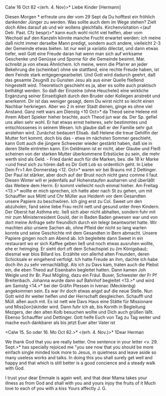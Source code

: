  Calw 16 Oct 82
 <(erh. 4. Nov)>*
Liebe Kinder [Hermann]

Diesen Morgen <Montag>* erfreute uns der vom 29 Sept da Du hofftest ein fröhlich dankender Jünger zu werden. Was sollte auch dem im Wege stehen? Zielt doch Alles darauf ab und wir wollens gleichfalls. Kirchenvisitation <(auf Detr. Past. Cfz bespr)>* kann euch wohl nicht viel helfen, aber vom Wechsel auf den Kanzeln könnte manche Frucht erwartet werden: ich meine daß nicht immer derselbe Mann predigt, sondern auch andere, vielleicht 2-3 der Gemeinde etwas bieten. Ist nur weil ja variatio dilectat, und dann etwas tiefer, weil Gott eine Freude daran hat wenn man sich auf wirksame Geschenke und Genüsse und Sporne für die Gemeinde besinnt. Mar. schreibt ja von etwas Ähnlichem. Ich meine, wenn die Pfarrer an jeder Bekehrung die (scheinbar) ohne sie stattfand, eine rechte Freude haben, ist dem Feinde stark entgegengearbeitet. Und Gott wird dadurch geehrt, daß das gesamte Zeugniß zu Gunsten Jesu als aus einer Quelle fließend hingestellt wird. Theoretisch geschieht es ja, aber es sollte auch praktisch bethätigt werden. So daß der Einzelne (ohne Heuchelei) eine wirkliche Ergänzung seiner Einseitigkeit durch den Bruder oder Kollegen anstrebt und anerkennt. Dir ist das weniger gesagt, denn Du wirst nicht so leicht einen Nachbar herkriegen. Aber wo 2 in einer Stadt dienen, ginge es ohne viel Anstand. 
Ganz nett wars am Dienstg <10 Oct>* da Theod seine Helene mit ihrem Albert Spieker hieher brachte, auch Theod jun war da. Der Sp. gefiel uns allen sehr wohl. Er hat etwas ernst heiteres, sehr bestimmtes und entschlossenes in seinem Wesen. Ich glaube daß er der Familie sehr gut anstehen wird. Zunächst bedauert Elisab. daß Helene die treue Gehilfin der Mutter fort kommt, doch bis das - etwa im nächsten Sommer geschieht, kann Gott auch die jüngere Schwester wieder gestärkt haben, daß sie in deren Stelle eintreten kann. Ein Geldmann ist er nicht, aber Glaube und Fleiß scheinen von der starken Mutter überkommene Erbstücke zu sein, die mehr werth sind als Geld. - Fried dankt auch für die Marken, bes. die 18 kr Marke <und freut sich zu hören daß es Dir Gott Lob so ordentlich geht. In Liebe Dein Fr>1 
Am Donnerstag <12. Oct>* waren wir bei Brauns mit 2 Dettinger. Der Paul ist stärker, aber doch auf der Brust noch nicht ganz comme il faut. Diesen Winter will er jedenfalls auf Hohenstaufen ausharren und überläßt das Weitere dem Herrn. Er kommt vielleicht noch einmal hieher. Am Freitag <13.>* wollte er mich sprechen, ich hatte aber nach St zu gehen, um mit Schauffler aus Möttl und Chr Müller aus Heidenh vor dem Gesandten unsere Papiere zu beschwören. Ich ging erst zu Col. Sweet um den abzuholen, fand seine liebe Frau recht nett und gesund unter ihren Kindern. Der Oberst hat Asthma etc. ließ sich aber nicht abhalten, sondern fuhr mit mir zum Ministerresident Gould, der in Baden Baden gewesen war und von dort meine Anfrage sehr freundlich durch ein telegr beantwortet hatte. Wir machten also unsere Sachen ab, ohne Pfleid der nicht so lang warten konnte und seine Geschichte mit dem Gesandten in Bern abmacht. Unsere Papiere gingen noch am Abend ab. Ich begleitete dann Sweet in ein restaurant wo er sich Kaffee geben ließ und noch etwas ausruhen wollte, ehe er heimging. Er sieht dort oft dem Schachspiel zu (im Königsbau); diesmal war blos Billard los. Erzählte von allerhd alten Freunden, deren Schicksale er eingehend verfolgt. Ich hatte Freude an ihm, dachte ich habe doch ihn zu sehr vernachläßigt. Als ich zu Davs kam, traten auch die Plebst ein, die eben Theod auf Eisenbahn begleitet hatten. Dann kamen Joh Weigle und ihr Br. Paul Mögling, dazu ein Fräul. Buser, Schwester der Fr Pf Breitenbach. Johanna wurde dann auf Bahnhof begleitet <13.>* und wird am Samstg <14.>* bei der Gräfin Plessen in Ivenac (Mecklenbg) angekommen sein. Es war ihr doch etwas angst auf die neue Stelle. Nun Gott wird ihr weiter helfen und der Herrschaft desgleichen. Schauffl und Müll. aßen auch mit. Es ist nett wie Davs Haus eine Stätte für Missionare und Miss[ion]skinder wird. Dann fuhr ich ab, bis Kornth in Begleitung Mezgers, der den alten Kolb besuchen wollte und Dich auch grüßen läßt. Ebenso Schauffler und Dettinger. Gott helfe Euch von Tag zu Tag weiter und mache euch dankbarer als bis jetzt
 Euer alter Vater ist



 <Calw 15. So oder 16. Mo Oct 82.>*
 <(erh. 4. Nov.)>*
1Dear Herman

We thank God that you are really better. One sentence in your letter <v. 29. Sept.>* has specially rejoiced me "you see now that you should be more einfach single minded look more to Jesus, in quietness and leave aside so many useless works and talks. In doing this you shall surely get well and happy and that which is still better is a good concience and a steady walk with God.

I trust your dear Emmale is again well, and that dear Mama takes your illness as from God and shall with you and yours injoy the fruits of it 
Much love to each of you with a kiss
 Yours affectly
 J. G.
